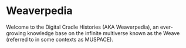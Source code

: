 # Weaverpedia

Welcome to the Digital Cradle Histories (AKA Weaverpedia), an ever-growing knowledge base on the infinite multiverse known as the Weave (referred to in some contexts as MUSPACE).
